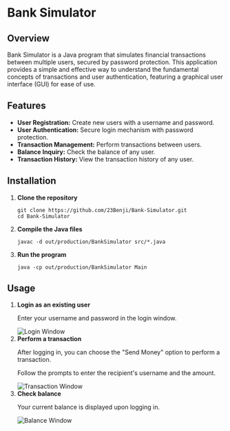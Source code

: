 <!DOCTYPE html>
<html lang="en">
<head>
</head>
<body>

<h1>Bank Simulator</h1>

<h2>Overview</h2>
<p>Bank Simulator is a Java program that simulates financial transactions between multiple users, secured by password protection. This application provides a simple and effective way to understand the fundamental concepts of transactions and user authentication, featuring a graphical user interface (GUI) for ease of use.</p>

<h2>Features</h2>
<ul>
    <li><strong>User Registration:</strong> Create new users with a username and password.</li>
    <li><strong>User Authentication:</strong> Secure login mechanism with password protection.</li>
    <li><strong>Transaction Management:</strong> Perform transactions between users.</li>
    <li><strong>Balance Inquiry:</strong> Check the balance of any user.</li>
    <li><strong>Transaction History:</strong> View the transaction history of any user.</li>
</ul>

<h2>Installation</h2>
<ol>
    <li><strong>Clone the repository</strong>
        <pre><code>git clone https://github.com/23Benji/Bank-Simulator.git
cd Bank-Simulator</code></pre>
    </li>
    <li><strong>Compile the Java files</strong>
        <pre><code>javac -d out/production/BankSimulator src/*.java</code></pre>
    </li>
    <li><strong>Run the program</strong>
        <pre><code>java -cp out/production/BankSimulator Main</code></pre>
    </li>
</ol>

<h2>Usage</h2>
<ol>
    <li><strong>Login as an existing user</strong>
        <p>Enter your username and password in the login window.</p>
        <div class="image-container">
            <img src="screenshots/login.png" alt="Login Window">
        </div>
    </li>
    <li><strong>Perform a transaction</strong>
        <p>After logging in, you can choose the "Send Money" option to perform a transaction.</p>
        <p>Follow the prompts to enter the recipient's username and the amount.</p>
        <div class="image-container">
            <img src="screenshots/transaction.png" alt="Transaction Window">
        </div>
    </li>
    <li><strong>Check balance</strong>
        <p>Your current balance is displayed upon logging in.</p>
        <div class="image-container">
            <img src="screenshots/balance.png" alt="Balance Window">
        </div>
    </li>
</ol>
</body>
